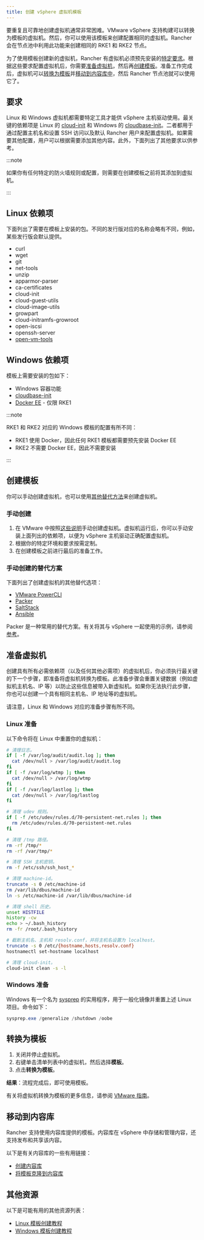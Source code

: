 ```yaml
---
title: 创建 vSphere 虚拟机模板
---
```


要重复且可靠地创建虚拟机通常非常困难。VMware vSphere 支持构建可以转换为模板的虚拟机。然后，你可以使用该模板来创建配置相同的虚拟机。Rancher 会在节点池中利用此功能来创建相同的 RKE1 和 RKE2 节点。

为了使用模板创建新的虚拟机，Rancher 有虚拟机必须预先安装的[特定要求](#要求)。根据这些要求配置虚拟机后，你需要[准备虚拟机](#准备虚拟机)，然后再[创建模板](#创建模板)。准备工作完成后，虚拟机可以[转换为模板](#转换为模板)并[移动到内容库中](#移动到内容库)，然后 Rancher 节点池就可以使用它了。


## 要求

Linux 和 Windows 虚拟机都需要特定工具才能供 vSphere 主机驱动使用。最关键的依赖项是 Linux 的 [cloud-init](https://cloud-init.io/) 和 Windows 的 [cloudbase-init](https://cloudbase.it/cloudbase-init/)。二者都用于通过配置主机名和设置 SSH 访问以及默认 Rancher 用户来配置虚拟机。如果需要其他配置，用户可以根据需要添加其他内容。此外，下面列出了其他要求以供参考。

:::note

如果你有任何特定的防火墙规则或配置，则需要在创建模板之前将其添加到虚拟机。

:::

## Linux 依赖项

下面列出了需要在模板上安装的包。不同的发行版对应的名称会略有不同，例如，某些发行版会默认提供。

* curl
* wget
* git
* net-tools
* unzip
* apparmor-parser
* ca-certificates
* cloud-init
* cloud-guest-utils
* cloud-image-utils
* growpart
* cloud-initramfs-growroot
* open-iscsi
* openssh-server
* [open-vm-tools](https://docs.vmware.com/en/VMware-Tools/11.3.0/com.vmware.vsphere.vmwaretools.doc/GUID-8B6EA5B7-453B-48AA-92E5-DB7F061341D1.html)

## Windows 依赖项

模板上需要安装的包如下：

* Windows 容器功能
* [cloudbase-init](https://cloudbase.it/cloudbase-init/#download)
* [Docker EE](https://docs.microsoft.com/en-us/virtualization/windowscontainers/quick-start/set-up-environment?tabs=Windows-Server#install-docker) - 仅限 RKE1

:::note

RKE1 和 RKE2 对应的 Windows 模板的配置有所不同：

- RKE1 使用 Docker，因此任何 RKE1 模板都需要预先安装 Docker EE
- RKE2 不需要 Docker EE，因此不需要安装

:::

## 创建模板

你可以手动创建虚拟机，也可以使用[其他替代方法](#手动创建的替代方案)来创建虚拟机。

### 手动创建
1. 在 VMware 中按照[这些说明](https://docs.vmware.com/en/VMware-vSphere/7.0/com.vmware.vsphere.vm_admin.doc/GUID-AE8AFBF1-75D1-4172-988C-378C35C9FAF2.html)手动创建虚拟机。虚拟机运行后，你可以手动安装上面列出的依赖项，以便为 vSphere 主机驱动正确配置虚拟机。
2. 根据你的特定环境和要求按需定制。
3. 在创建模板之前进行最后的准备工作。

### 手动创建的替代方案

下面列出了创建虚拟机的其他替代选项：

* [VMware PowerCLI](https://developer.vmware.com/powercli)
* [Packer](https://www.packer.io/)
* [SaltStack](https://saltproject.io/)
* [Ansible](https://www.ansible.com/)

Packer 是一种常用的替代方案。有关将其与 vSphere 一起使用的示例，请参阅[参考](https://github.com/vmware-samples/packer-examples-for-vsphere)。

## 准备虚拟机

创建具有所有必需依赖项（以及任何其他必需项）的虚拟机后，你必须执行最关键的下一个步骤，即准备将虚拟机转换为模板。此准备步骤会重置关键数据（例如虚拟机主机名、IP 等）以防止这些信息被带入新虚拟机。如果你无法执行此步骤，你也可以创建一个具有相同主机名、IP 地址等的虚拟机。

请注意，Linux 和 Windows 对应的准备步骤有所不同。

### Linux 准备

以下命令将在 Linux 中重置你的虚拟机：

```bash
# 清理日志。
if [ -f /var/log/audit/audit.log ]; then
  cat /dev/null > /var/log/audit/audit.log
fi
if [ -f /var/log/wtmp ]; then
  cat /dev/null > /var/log/wtmp
fi
if [ -f /var/log/lastlog ]; then
  cat /dev/null > /var/log/lastlog
fi

# 清理 udev 规则。
if [ -f /etc/udev/rules.d/70-persistent-net.rules ]; then
  rm /etc/udev/rules.d/70-persistent-net.rules
fi

# 清理 /tmp 路径。
rm -rf /tmp/*
rm -rf /var/tmp/*

# 清理 SSH 主机密钥。
rm -f /etc/ssh/ssh_host_*

# 清理 machine-id。
truncate -s 0 /etc/machine-id
rm /var/lib/dbus/machine-id
ln -s /etc/machine-id /var/lib/dbus/machine-id

# 清理 shell 历史。
unset HISTFILE
history -cw
echo > ~/.bash_history
rm -fr /root/.bash_history

# 截断主机名、主机和 resolv.conf，并将主机名设置为 localhost。
truncate -s 0 /etc/{hostname,hosts,resolv.conf}
hostnamectl set-hostname localhost

# 清理 cloud-init。
cloud-init clean -s -l
```

### Windows 准备

Windows 有一个名为 [sysprep](https://docs.microsoft.com/en-us/windows-hardware/manufacture/desktop/sysprep--generalize--a-windows-installation) 的实用程序，用于一般化镜像并重置上述 Linux 项目。命令如下：

```PowerShell
sysprep.exe /generalize /shutdown /oobe
```

## 转换为模板

1. 关闭并停止虚拟机。
2. 右键单击清单列表中的虚拟机，然后选择**模板**。
3. 点击**转换为模板**。

**结果**：流程完成后，即可使用模板。

有关将虚拟机转换为模板的更多信息，请参阅 [VMware 指南](https://docs.vmware.com/en/VMware-vSphere/7.0/com.vmware.vsphere.vm_admin.doc/GUID-5B3737CC-28DB-4334-BD18-6E12011CDC9F.html)。

## 移动到内容库

Rancher 支持使用内容库提供的模板。内容库在 vSphere 中存储和管理内容，还支持发布和共享该内容。

以下是有关内容库的一些有用链接：

* [创建内容库](https://docs.vmware.com/en/VMware-vSphere/7.0/com.vmware.vsphere.vm_admin.doc/GUID-2A0F1C13-7336-45CE-B211-610D39A6E1F4.html)
* [将模板克隆到内容库](https://docs.vmware.com/en/VMware-vSphere/7.0/com.vmware.vsphere.vm_admin.doc/GUID-AC1545F0-F8BA-4CD2-96EB-21B3DFAA1DC1.html)

## 其他资源

以下是可能有用的其他资源列表：

* [Linux 模板创建教程](https://docs.microsoft.com/en-us/azure/cloud-adoption-framework/manage/hybrid/server/best-practices/vmware-ubuntu-template)
* [Windows 模板创建教程](https://docs.microsoft.com/en-us/azure/cloud-adoption-framework/manage/hybrid/server/best-practices/vmware-windows-template)
